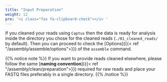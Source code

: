 ```yaml
---
title: "Input Preparation"
weight: 12
pre: '<i class="fas fa-clipboard-check"></i> '
---
```


If you cleaned your reads using `Captus` then the data is ready for analysis inside the directory you chose for the cleaned reads (`./01_cleaned_reads/` by default). Then you can proceed to check the [Options]({{< ref "/assembly/assemble/options">}}) of the `assemble` command.

{{% notice note %}}
If you want to provide reads cleaned elsewhere, please follow the same <i class="fas fa-exclamation-triangle"></i> [**naming convention**]({{< ref "/assembly/clean/preparation">}}) required for raw reads and place your FASTQ files preferably in a single directory.
{{% /notice %}}